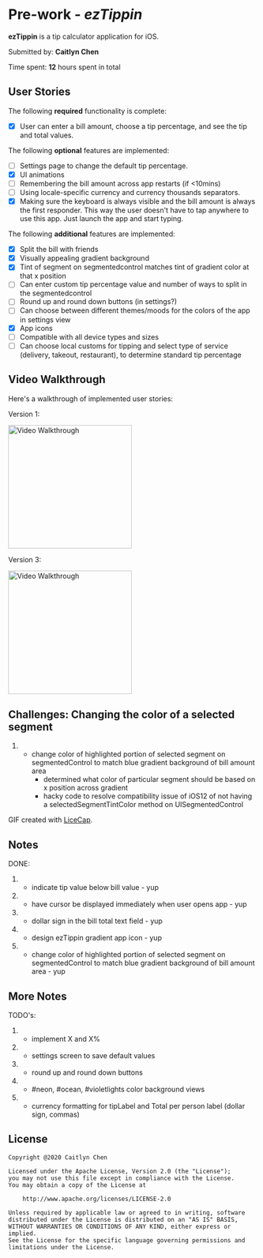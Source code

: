 # Pre-work - *ezTippin*

**ezTippin** is a tip calculator application for iOS.

Submitted by: **Caitlyn Chen**

Time spent: **12** hours spent in total

## User Stories

The following **required** functionality is complete:

* [X] User can enter a bill amount, choose a tip percentage, and see the tip and total values.

The following **optional** features are implemented:
* [ ] Settings page to change the default tip percentage.
* [X] UI animations
* [ ] Remembering the bill amount across app restarts (if <10mins)
* [ ] Using locale-specific currency and currency thousands separators.
* [X] Making sure the keyboard is always visible and the bill amount is always the first responder. This way the user doesn't have to tap anywhere to use this app. Just launch the app and start typing.

The following **additional** features are implemented:

- [X] Split the bill with friends
- [X] Visually appealing gradient background
- [X] Tint of segment on segmentedcontrol matches tint of gradient color at that x position
- [ ] Can enter custom tip percentage value and number of ways to split in the segmentedcontrol
- [ ] Round up and round down buttons (in settings?)
- [ ] Can choose between different themes/moods for the colors of the app in settings view
- [X] App icons
- [ ] Compatible with all device types and sizes
- [ ] Can choose local customs for tipping and select type of service (delivery, takeout, restaurant), to determine standard tip percentage

## Video Walkthrough 

Here's a walkthrough of implemented user stories:

Version 1:



<img src='http://g.recordit.co/qhC1mSoNlH.gif' title='Video Walkthrough' width='250' alt='Video Walkthrough' /> 

Version 3:



<img src='http://g.recordit.co/lEIIJqeXeT.gif' title='Video Walkthrough' width='250' alt='Video Walkthrough' /> 

## Challenges: Changing the color of a selected segment
1) - change color of highlighted portion of selected segment on segmentedControl to match blue gradient background of bill amount area 
        - determined what color of particular segment should be based on x position across gradient
        - hacky code to resolve compatibility issue of iOS12 of not having a selectedSegmentTintColor method on                        UISegmentedControl

GIF created with [LiceCap](http://www.cockos.com/licecap/).

## Notes

DONE:
1) - indicate tip value below bill value - yup
2) - have cursor be displayed immediately when user opens app - yup
3) - dollar sign in the bill total text field - yup
4) - design ezTippin gradient app icon - yup
5) - change color of highlighted portion of selected segment on segmentedControl to match blue gradient background of bill amount area - yup

## More Notes

TODO's:
1) - implement X and X%
2) - settings screen to save default values
3) - round up and round down buttons
4) - #neon, #ocean, #violetlights color background views
5) - currency formatting for tipLabel and Total per person label (dollar sign, commas)

## License

    Copyright @2020 Caitlyn Chen

    Licensed under the Apache License, Version 2.0 (the "License");
    you may not use this file except in compliance with the License.
    You may obtain a copy of the License at

        http://www.apache.org/licenses/LICENSE-2.0

    Unless required by applicable law or agreed to in writing, software
    distributed under the License is distributed on an "AS IS" BASIS,
    WITHOUT WARRANTIES OR CONDITIONS OF ANY KIND, either express or implied.
    See the License for the specific language governing permissions and
    limitations under the License.
